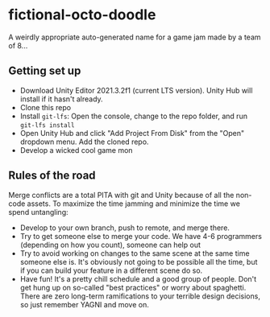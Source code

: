 # fictional-octo-doodle
A weirdly appropriate auto-generated name for a game jam made by a team of 8...

## Getting set up
- Download Unity Editor 2021.3.2f1 (current LTS version). Unity Hub will install if it hasn't already.
- Clone this repo
- Install `git-lfs`: Open the console, change to the repo folder, and run `git-lfs install`
- Open Unity Hub and click "Add Project From Disk" from the "Open" dropdown menu. Add the cloned repo.
- Develop a wicked cool game mon

## Rules of the road
Merge conflicts are a total PITA with git and Unity because of all the non-code assets. To maximize the time jamming and minimize the time we spend untangling:
- Develop to your own branch, push to remote, and merge there.
- Try to get someone else to merge your code. We have 4-6 programmers (depending on how you count), someone can help out
- Try to avoid working on changes to the same scene at the same time someone else is. It's obviously not going to be possible all the time, but if you can build your feature in a different scene do so.
- Have fun! It's a pretty chill schedule and a good group of people. Don't get hung up on so-called "best practices" or worry about spaghetti. There are zero long-term ramifications to your terrible design decisions, so just remember YAGNI and move on.
